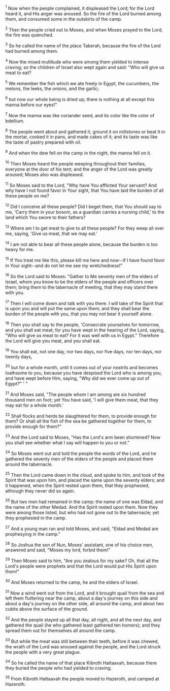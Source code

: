 <sup>1</sup> 
Now when the people complained, it displeased the Lord; for the Lord heard it, and His anger was aroused. So the fire of the Lord burned among them, and consumed some in the outskirts of the camp. 

<sup>2</sup> 
Then the people cried out to Moses, and when Moses prayed to the Lord, the fire was quenched. 

<sup>3</sup> 
So he called the name of the place Taberah, because the fire of the Lord had burned among them. 

<sup>4</sup> 
Now the mixed multitude who were among them yielded to intense craving; so the children of Israel also wept again and said: "Who will give us meat to eat? 

<sup>5</sup> 
We remember the fish which we ate freely in Egypt, the cucumbers, the melons, the leeks, the onions, and the garlic; 

<sup>6</sup> 
but now our whole being is dried up; there is nothing at all except this manna before our eyes!" 

<sup>7</sup> 
Now the manna was like coriander seed, and its color like the color of bdellium. 

<sup>8</sup> 
The people went about and gathered it, ground it on millstones or beat it in the mortar, cooked it in pans, and made cakes of it; and its taste was like the taste of pastry prepared with oil. 

<sup>9</sup> 
And when the dew fell on the camp in the night, the manna fell on it. 

<sup>10</sup> 
Then Moses heard the people weeping throughout their families, everyone at the door of his tent; and the anger of the Lord was greatly aroused; Moses also was displeased. 

<sup>11</sup> 
So Moses said to the Lord, "Why have You afflicted Your servant? And why have I not found favor in Your sight, that You have laid the burden of all these people on me? 

<sup>12</sup> 
Did I conceive all these people? Did I beget them, that You should say to me, 'Carry them in your bosom, as a guardian carries a nursing child,' to the land which You swore to their fathers? 

<sup>13</sup> 
Where am I to get meat to give to all these people? For they weep all over me, saying, 'Give us meat, that we may eat.' 

<sup>14</sup> 
I am not able to bear all these people alone, because the burden is too heavy for me. 

<sup>15</sup> 
If You treat me like this, please kill me here and now--if I have found favor in Your sight--and do not let me see my wretchedness!" 

<sup>16</sup> 
So the Lord said to Moses: "Gather to Me seventy men of the elders of Israel, whom you know to be the elders of the people and officers over them; bring them to the tabernacle of meeting, that they may stand there with you. 

<sup>17</sup> 
Then I will come down and talk with you there. I will take of the Spirit that is upon you and will put the same upon them; and they shall bear the burden of the people with you, that you may not bear it yourself alone. 

<sup>18</sup> 
Then you shall say to the people, 'Consecrate yourselves for tomorrow, and you shall eat meat; for you have wept in the hearing of the Lord, saying, "Who will give us meat to eat? For it was well with us in Egypt." Therefore the Lord will give you meat, and you shall eat. 

<sup>19</sup> 
You shall eat, not one day, nor two days, nor five days, nor ten days, nor twenty days, 

<sup>20</sup> 
but for a whole month, until it comes out of your nostrils and becomes loathsome to you, because you have despised the Lord who is among you, and have wept before Him, saying, "Why did we ever come up out of Egypt?" ' " 

<sup>21</sup> 
And Moses said, "The people whom I am among are six hundred thousand men on foot; yet You have said, 'I will give them meat, that they may eat for a whole month.' 

<sup>22</sup> 
Shall flocks and herds be slaughtered for them, to provide enough for them? Or shall all the fish of the sea be gathered together for them, to provide enough for them?" 

<sup>23</sup> 
And the Lord said to Moses, "Has the Lord's arm been shortened? Now you shall see whether what I say will happen to you or not." 

<sup>24</sup> 
So Moses went out and told the people the words of the Lord, and he gathered the seventy men of the elders of the people and placed them around the tabernacle. 

<sup>25</sup> 
Then the Lord came down in the cloud, and spoke to him, and took of the Spirit that was upon him, and placed the same upon the seventy elders; and it happened, when the Spirit rested upon them, that they prophesied, although they never did so again. 

<sup>26</sup> 
But two men had remained in the camp: the name of one was Eldad, and the name of the other Medad. And the Spirit rested upon them. Now they were among those listed, but who had not gone out to the tabernacle; yet they prophesied in the camp. 

<sup>27</sup> 
And a young man ran and told Moses, and said, "Eldad and Medad are prophesying in the camp." 

<sup>28</sup> 
So Joshua the son of Nun, Moses' assistant, one of his choice men, answered and said, "Moses my lord, forbid them!" 

<sup>29</sup> 
Then Moses said to him, "Are you zealous for my sake? Oh, that all the Lord's people were prophets and that the Lord would put His Spirit upon them!" 

<sup>30</sup> 
And Moses returned to the camp, he and the elders of Israel.

<sup>31</sup> 
Now a wind went out from the Lord, and it brought quail from the sea and left them fluttering near the camp, about a day's journey on this side and about a day's journey on the other side, all around the camp, and about two cubits above the surface of the ground. 

<sup>32</sup> 
And the people stayed up all that day, all night, and all the next day, and gathered the quail (he who gathered least gathered ten homers); and they spread them out for themselves all around the camp. 

<sup>33</sup> 
But while the meat was still between their teeth, before it was chewed, the wrath of the Lord was aroused against the people, and the Lord struck the people with a very great plague. 

<sup>34</sup> 
So he called the name of that place Kibroth Hattaavah, because there they buried the people who had yielded to craving. 

<sup>35</sup> 
From Kibroth Hattaavah the people moved to Hazeroth, and camped at Hazeroth.